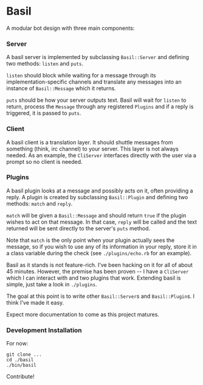 # Basil

A modular bot design with three main components:

### Server

A basil server is implemented by subclassing `Basil::Server` and 
defining two methods: `listen` and `puts`.

`listen` should block while waiting for a message through its 
implementation-specific channels and translate any messages into an 
instance of `Basil::Message` which it returns.

`puts` should be how your server outputs text. Basil will wait for 
`listen` to return, process the `Message` through any registered 
`Plugins` and if a reply is triggered, it is passed to `puts`.

### Client

A basil client is a translation layer. It should shuttle messages from 
something (think, irc channel) to your server. This layer is not always 
needed. As an example, the `CliServer` interfaces directly with the user 
via a prompt so no client is needed.

### Plugins

A basil plugin looks at a message and possibly acts on it, often 
providing a reply. A plugin is created by subclassing `Basil::Plugin` 
and defining two methods: `match` and `reply`.

`match` will be given a `Basil::Message` and should return `true` if the 
plugin wishes to act on that message. In that case, `reply` will be 
called and the text returned will be sent directly to the server's 
`puts` method.

Note that `match` is the only point when your plugin actually sees the 
message, so if you wish to use any of its information in your reply, 
store it in a class variable during the check (see `./plugins/echo.rb` 
for an example).

Basil as it stands is not feature-rich. I've been hacking on it for all 
of about 45 minutes. However, the premise has been proven -- I have a 
`CliServer` which I can interact with and two plugins that work. 
Extending basil is simple, just take a look in `./plugins`.

The goal at this point is to write other `Basil::Server`s and 
`Basil::Plugin`s. I think I've made it easy.

Expect more documentation to come as this project matures.

### Development Installation

For now:

    git clone ...
    cd ./basil
    ./bin/basil

Contribute!
